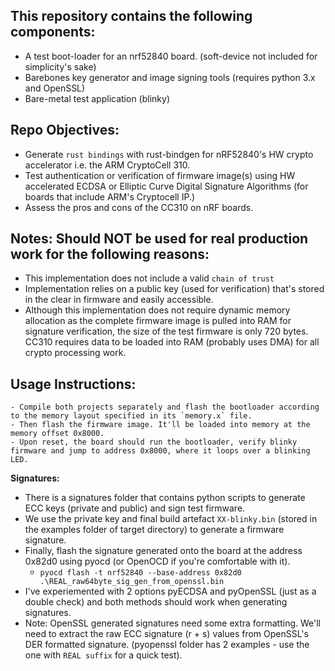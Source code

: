 

## This repository contains the following components:
 - A test boot-loader for an nrf52840 board. (soft-device not included for simplicity's sake)
 - Barebones key generator and image signing tools (requires python 3.x and OpenSSL)
 - Bare-metal test application (blinky)

 ## Repo Objectives:
 - Generate `rust bindings` with rust-bindgen for nRF52840's HW crypto accelerator i.e. the ARM CryptoCell 310.
 - Test authentication or verification of firmware image(s) using HW accelerated ECDSA or Elliptic Curve Digital Signature Algorithms (for boards that include ARM's Cryptocell IP.)
 - Assess the pros and cons of the CC310 on nRF boards. 


## Notes: Should NOT be used for real production work for the following reasons:
 - This implementation does not include a valid `chain of trust`
 - Implementation relies on a public key (used for verification) that's stored in the clear in firmware and easily accessible.
 - Although this implementation does not require dynamic memory allocation as the complete firmware image is pulled into RAM for signature verification, the size of the test firmware is only 720 bytes. CC310 requires data to be loaded into RAM (probably uses DMA) for all crypto processing work.

## Usage Instructions:
    - Compile both projects separately and flash the bootloader according to the memory layout specified in its `memory.x` file. 
    - Then flash the firmware image. It'll be loaded into memory at the memory offset 0x8000.
    - Upon reset, the board should run the bootloader, verify blinky firmware and jump to address 0x8000, where it loops over a blinking LED.
    
**Signatures:**
 - There is a signatures folder that contains python scripts to generate ECC keys (private and public) and sign test firmware.
 - We use the private key and final build artefact `XX-blinky.bin` (stored in the examples folder of target directory) to generate a firmware signature. 
 - Finally, flash the signature generated onto the board at the address 0x82d0 using pyocd (or OpenOCD if you're comfortable with it). 
   - `pyocd flash -t nrf52840 --base-address 0x82d0 .\REAL_raw64byte_sig_gen_from_openssl.bin`
 - I've experiemented with 2 options pyECDSA and pyOpenSSL (just as a double check) and both methods should work when generating signatures.
 - Note: OpenSSL generated signatures need some extra formatting. We'll need to extract the raw ECC signature (r + s) values from OpenSSL's DER formatted signature. (pyopenssl folder has 2 examples - use the one with `REAL suffix` for a quick test).
